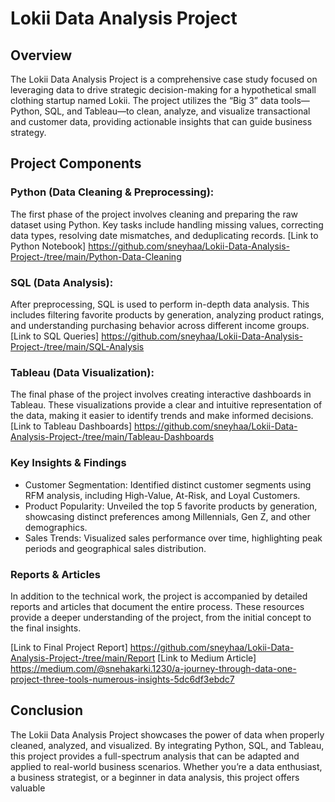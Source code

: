 # Lokii Data Analysis Project

## Overview
The Lokii Data Analysis Project is a comprehensive case study focused on leveraging data to drive strategic decision-making for a hypothetical small clothing startup named Lokii. The project utilizes the “Big 3” data tools—Python, SQL, and Tableau—to clean, analyze, and visualize transactional and customer data, providing actionable insights that can guide business strategy.

## Project Components

### Python (Data Cleaning & Preprocessing):

The first phase of the project involves cleaning and preparing the raw dataset using Python. Key tasks include handling missing values, correcting data types, resolving date mismatches, and deduplicating records.
[Link to Python Notebook] https://github.com/sneyhaa/Lokii-Data-Analysis-Project-/tree/main/Python-Data-Cleaning

### SQL (Data Analysis):

After preprocessing, SQL is used to perform in-depth data analysis. This includes filtering favorite products by generation, analyzing product ratings, and understanding purchasing behavior across different income groups.
[Link to SQL Queries] https://github.com/sneyhaa/Lokii-Data-Analysis-Project-/tree/main/SQL-Analysis

### Tableau (Data Visualization):

The final phase of the project involves creating interactive dashboards in Tableau. These visualizations provide a clear and intuitive representation of the data, making it easier to identify trends and make informed decisions.
[Link to Tableau Dashboards] https://github.com/sneyhaa/Lokii-Data-Analysis-Project-/tree/main/Tableau-Dashboards

### Key Insights & Findings

- Customer Segmentation: Identified distinct customer segments using RFM analysis, including High-Value, At-Risk, and Loyal Customers.
- Product Popularity: Unveiled the top 5 favorite products by generation, showcasing distinct preferences among Millennials, Gen Z, and other demographics.
- Sales Trends: Visualized sales performance over time, highlighting peak periods and geographical sales distribution.

### Reports & Articles
In addition to the technical work, the project is accompanied by detailed reports and articles that document the entire process. These resources provide a deeper understanding of the project, from the initial concept to the final insights.

[Link to Final Project Report] https://github.com/sneyhaa/Lokii-Data-Analysis-Project-/tree/main/Report
[Link to Medium Article] https://medium.com/@snehakarki.1230/a-journey-through-data-one-project-three-tools-numerous-insights-5dc6df3ebdc7

## Conclusion
The Lokii Data Analysis Project showcases the power of data when properly cleaned, analyzed, and visualized. By integrating Python, SQL, and Tableau, this project provides a full-spectrum analysis that can be adapted and applied to real-world business scenarios. Whether you’re a data enthusiast, a business strategist, or a beginner in data analysis, this project offers valuable
